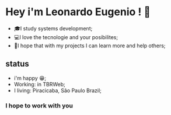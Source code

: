 # Hey i'm Leonardo Eugenio ! 👏

 - 🎓I study systems development;
- 💻I love the tecnologie and your posibilites;
- 🌠I hope that with my projects I can learn more and help others;

## status 

 - i'm happy 😁;
 - Working: in TBRWeb;
 - I living: Piracicaba, São Paulo  Brazil;

### I hope to work with you
